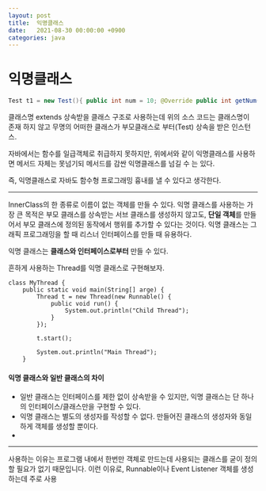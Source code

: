 ```yaml
---
layout: post
title:  익명클래스
date:   2021-08-30 00:00:00 +0900
categories: java
---
```


# 익명클래스

```java
Test t1 = new Test(){ public int num = 10; @Override public int getNum(){ return this.num; } };
```

클래스명 extends 상속받을 클래스   구조로 사용하는데 위의 소스 코드는 클래스명이 존재 하지 않고 무명의 어떠한 클래스가 부모클래스로 부터(Test) 상속을 받은 인스턴스.

자바에서는 함수를 일급객체로 취급하지 못하지만, 위에서와 같이 익명클래스를 사용하면 메서드 자체는 못넘기되 메서드를 감싼 익명클래스를 넘길 수 는 있다. 

즉, 익명클래스로 자바도 함수형 프로그래밍 흉내를 낼 수 있다고 생각한다.



---



InnerClass의 한 종류로 이름이 없는 객체를 만들 수 있다. 익명 클래스를 사용하는 가장 큰 목적은 부모 클래스를 상속받는 서브 클래스를 생성하지 않고도, **단일 객체**를 만들어서 부모 클래스에 정의된 동작에서 행위를 추가할 수 있다는 것이다. 익명 클래스는 그래픽 프로그래밍을 할 때 리스너 인터페이스를 만들 때 유용하다.

익명 클래스는 **클래스와 인터페이스로부터** 만들 수 있다.



 흔하게 사용하는 Thread를 익명 클래스로 구현해보자.



```
class MyThread {
    public static void main(String[] arge) {
        Thread t = new Thread(new Runnable() {
            public void run() {
                System.out.println("Child Thread");
            }
        });
        
        t.start();
        
        System.out.println("Main Thread");
    }
```



#### 익명 클래스와 일반 클래스의 차이

- 일반 클래스는 인터페이스를 제한 없이 상속받을 수 있지만, 익명 클래스는 단 하나의 인터페이스/클래스만을 구현할 수 있다.
- 익명 클래스는 별도의 생성자를 작성할 수 없다. 만들어진 클래스의 생성자와 동일하게 객체를 생성할 뿐이다.
- 

---

 사용하는 이유는 프로그램 내에서 한번만 객체로 만드는데 사용되는 클래스를 굳이 정의할 필요가 없기 때문입니다. 이런 이유로, Runnable이나 Event Listener 객체를 생성하는데 주로 사용



